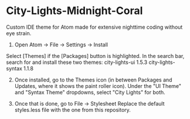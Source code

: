 # City-Lights-Midnight-Coral
Custom IDE theme for Atom made for extensive nighttime coding without eye strain.


1. Open Atom -> File -> Settings -> Install

  Select [Themes] if the [Packages] button is highlighted.
  In the search bar, search for and install these two themes: 
    city-lights-ui 1.5.3
    city-lights-syntax 1.1.8
    
2. Once installed, go to the Themes icon (in between Packages and Updates, where it shows the paint roller icon).
   Under the "UI Theme" and "Syntax Theme" dropdowns, select "City Lights" for both.
   
3. Once that is done, go to File -> Stylesheet
   Replace the default styles.less file with the one from this repository.
